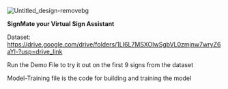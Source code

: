 ![Untitled_design-removebg](https://github.com/user-attachments/assets/f8f7cc2c-739b-41a1-8035-fe93a8e9a3bc)


**SignMate your Virtual Sign Assistant**

Dataset: https://drive.google.com/drive/folders/1LI6L7MSXOIwSgbVL0zmjnw7wryZ6aYl-?usp=drive_link

Run the Demo File to try it out on the first 9 signs from the dataset

Model-Training file is the code for building and training the model
